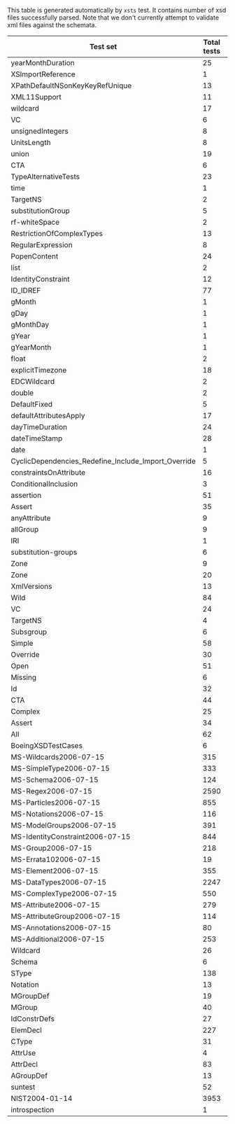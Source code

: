 This table is generated automatically by `xsts` test.
It contains number of xsd files successfully parsed.
Note that we don't currently attempt to validate xml files
against the schemata.

Test set | Total tests | Passed tests
--- | --- | ---
yearMonthDuration | 25 | 9
XSImportReference | 1 | 0
XPathDefaultNSonKeyKeyRefUnique | 13 | 11
XML11Support | 11 | 11
wildcard | 17 | 15
VC | 6 | 5
unsignedIntegers | 8 | 8
UnitsLength | 8 | 7
union | 19 | 6
CTA | 6 | 4
TypeAlternativeTests | 23 | 9
time | 1 | 1
TargetNS | 2 | 1
substitutionGroup | 5 | 3
rf-whiteSpace | 2 | 2
RestrictionOfComplexTypes | 13 | 11
RegularExpression | 8 | 8
PopenContent | 24 | 13
list | 2 | 1
IdentityConstraint | 12 | 7
ID_IDREF | 77 | 44
gMonth | 1 | 0
gDay | 1 | 1
gMonthDay | 1 | 1
gYear | 1 | 1
gYearMonth | 1 | 1
float | 2 | 2
explicitTimezone | 18 | 10
EDCWildcard | 2 | 2
double | 2 | 2
DefaultFixed | 5 | 5
defaultAttributesApply | 17 | 14
dayTimeDuration | 24 | 8
dateTimeStamp | 28 | 9
date | 1 | 1
CyclicDependencies_Redefine_Include_Import_Override | 5 | 0
constraintsOnAttribute | 16 | 9
ConditionalInclusion | 3 | 2
assertion | 51 | 42
Assert | 35 | 25
anyAttribute | 9 | 7
allGroup | 9 | 8
IRI | 1 | 0
substitution-groups | 6 | 6
Zone | 9 | 5
Zone | 20 | 16
XmlVersions | 13 | 13
Wild | 84 | 57
VC | 24 | 9
TargetNS | 4 | 0
Subsgroup | 6 | 3
Simple | 58 | 31
Override | 30 | 21
Open | 51 | 34
Missing | 6 | 5
Id | 32 | 15
CTA | 44 | 15
Complex | 25 | 11
Assert | 34 | 12
All | 62 | 27
BoeingXSDTestCases | 6 | 6
MS-Wildcards2006-07-15 | 315 | 212
MS-SimpleType2006-07-15 | 333 | 169
MS-Schema2006-07-15 | 124 | 55
MS-Regex2006-07-15 | 2590 | 1988
MS-Particles2006-07-15 | 855 | 511
MS-Notations2006-07-15 | 116 | 40
MS-ModelGroups2006-07-15 | 391 | 222
MS-IdentityConstraint2006-07-15 | 844 | 571
MS-Group2006-07-15 | 218 | 122
MS-Errata102006-07-15 | 19 | 17
MS-Element2006-07-15 | 355 | 198
MS-DataTypes2006-07-15 | 2247 | 1482
MS-ComplexType2006-07-15 | 550 | 303
MS-Attribute2006-07-15 | 279 | 138
MS-AttributeGroup2006-07-15 | 114 | 64
MS-Annotations2006-07-15 | 80 | 51
MS-Additional2006-07-15 | 253 | 165
Wildcard | 26 | 22
Schema | 6 | 6
SType | 138 | 123
Notation | 13 | 8
MGroupDef | 19 | 8
MGroup | 40 | 24
IdConstrDefs | 27 | 19
ElemDecl | 227 | 155
CType | 31 | 15
AttrUse | 4 | 1
AttrDecl | 83 | 78
AGroupDef | 13 | 6
suntest | 52 | 22
NIST2004-01-14 | 3953 | 3873
introspection | 1 | 0
